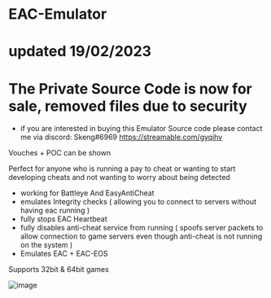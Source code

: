 # EAC-Emulator
# updated 19/02/2023
# The Private Source Code is now for sale, removed files due to security
- if you are interested in buying this Emulator Source code please contact me via discord: Skeng#6969
https://streamable.com/gyqihv

Vouches + POC can be shown 

Perfect for anyone who is running a pay to cheat or wanting to start developing cheats and not wanting to worry about being detected


- working for Battleye And EasyAntiCheat 
- emulates Integrity checks ( allowing you to connect to servers without having eac running )
- fully stops EAC Heartbeat 
- fully disables anti-cheat service from running ( spoofs server packets to allow connection to game servers even though anti-cheat is not running on the system )
- Emulates EAC + EAC-EOS

Supports 32bit & 64bit games



![image](https://user-images.githubusercontent.com/75455555/219978119-0eeefea4-f8db-4e5d-aae0-d6211ac091cb.png)

